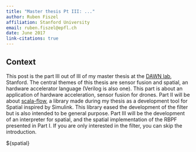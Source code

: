 ```yaml
---
title: "Master thesis Pt III: ..."
author: Ruben Fiszel
affiliation: Stanford University
email: ruben.fiszel@epfl.ch
date: June 2017
link-citations: true
---
```


## Context

This post is the part III out of III of my master thesis at the [DAWN lab](http://dawn.cs.stanford.edu/), Stanford. The central themes of this thesis are sensor fusion and spatial, an hardware accelerator language (Verilog is also one). This part is about an application of hardware acceleration, sensor fusion for drones. Part II will be about [scala-flow](https://github.com/rubenfiszel/scala-flow/), a library made during my thesis as a development tool for Spatial inspired by Simulink. This library eased the development of the filter but is also intended to be general purpose. Part III will be the development of an interpreter for spatial, and the spatial implementation of the RBPF presented in Part I. If you are only interested in the filter, you can skip the introduction.

${spatial}

